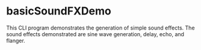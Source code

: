 basicSoundFXDemo
================

This CLI program demonstrates the generation of simple sound effects.  The sound effects demonstrated are sine wave generation, delay, echo, and flanger.
